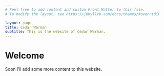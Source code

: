 ```yaml
---
# Feel free to add content and custom Front Matter to this file.
# To modify the layout, see https://jekyllrb.com/docs/themes/#overriding-theme-defaults

layout: page
title: Cedar Warman
subtitle: This is the website of Cedar Warman.
---
```


# Welcome
Soon I'll add some more content to this website.
